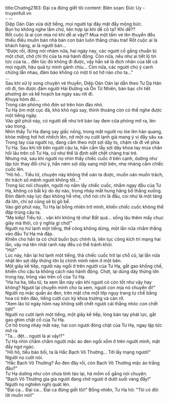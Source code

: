 title:Chương2183: Đại ca đừng giết tôi
content:
Biên soạn: Đức Uy - truyenfull.vn<br>- --<br>Diệp Oản Oản vừa dứt tiếng, mọi người tại đây mặt đầy mộng bức.<br>Bọn họ không nghe lầm chứ, liên hợp lại khi dễ cô ta? Khi dễ??<br>Rốt cuộc là ai con mịa nó khi dễ ai vậy!? Mua một tấm vé lên thuyền đều thiếu điều muốn bán nhà bán con bán luôn thằng cháu trai! Rốt cuộc ai là khách hàng, ai là người bán...<br>"Được rồi, đừng nói nhảm nữa, hai ngày nay, các ngươi cố gắng chuẩn bị một chút, chờ chỉ thị của ta mà hành động. Còn nữa, nếu như ai tiết lộ tin tức của ta... đến lúc đó không đi được, vậy hắn sẽ là địch nhân của tất cả mọi người, hậu quả tự mình gánh chịu... Còn nữa, các ngươi chú ý canh chừng lẫn nhau, đảm bảo không có một tí sơ hở nào cho ta..."<br>...<br>Sau khi xử lý xong chuyện vé thuyền, Diệp Oản Oản lại dẫn theo Tư Dạ Hàn rời đi, tìm được đám người Hải Đường và Ôn Tử Nhiên, bàn bạc chi tiết phương án và kế hoạch ba ngày sau rời đi.<br>Khuya hôm đó...<br>Trong căn phòng nhỏ đơn sơ trên hòn đảo nhỏ.<br>Tư Hạ ôm một cục đá, khò khò ngủ say, thỉnh thoảng còn có thể nghe được một tiếng ngáy.<br>Vào giờ phút này, có người dễ như trở bàn tay đem cửa phòng mở ra, lẻn vào trong.<br>Nhìn thấy Tư Hạ đang say giấc nồng, trong mắt người nọ lóe lên hàn quang, khóe miệng hơi hơi nhếch lên, nở một nụ cười lạnh giá mang ý vị đầy sâu xa.<br>Trong tay của người nọ, đang cầm theo một sợi dây to, chậm rãi đi về phía Tư Hạ. Sau khi tới bên người cậu ta, hắn cầm lấy sợi dây khoa tay múa chân hồi lâu trên cổ Tư Hạ, cứ như thể là định siết chết chàng trai trẻ.<br>Nhưng mà, sau khi người nọ nhìn thấy chiếc cuốc ở bên cạnh, dường như lập tức thay đổi chủ ý, hắn ném sợi dây sang một bên, nhẹ nhàng cầm chiếc cuốc lên.<br>"Hô hô... Tiểu tử, chuyện này không thể oán ta được, muốn oán muốn trách, thì trách số mệnh ngươi không tốt..."<br>Trong lúc nói chuyện, người nọ nắm lấy chiếc cuốc, nhắm ngay đầu của Tư Hạ, không có bất kỳ do dự nào, trong nháy mắt hung hăng bổ thẳng xuống.<br>Đòn đánh này lực đạo không hề nhẹ, chớ nói chi là đầu, coi như là một tảng đá lớn, chỉ sợ cũng sẽ bị gõ bể.<br>Vào giờ phút này, Tư Hạ lại bỗng nhiên trở mình, khiến chiếc cuốc không thể đập trúng cậu ta.<br>"Mẹ kiếp! Tiểu tử... vận khí không tệ nha! Bất quá... sống lâu thêm mấy chục giây mà thôi, có ý nghĩa gì chứ!"<br>Người nọ hừ lạnh một tiếng, thế công không dừng, một lần nữa nhắm thẳng vào đầu Tư Hạ mà đập.<br>Khiến cho hắn ta có chút buồn bực chính là, liên tục công kích trí mạng hai lần, vậy mà tên nhãi ranh này đều có thể tránh khỏi.<br>"Hừ!"<br>Lúc này, hắn lại hừ lạnh một tiếng, thả chiếc cuốc trở lại chỗ cũ, lại lần nữa nhặt lên sợi dây thừng lớn bị chính mình ném ở một bên.<br>Một giây kế tiếp, người này ngồi ở trên người của Tư Hạ, gắt gao khống chế, khiến cho cậu ta không cách nào hành động. Chợt, lại dùng dây thừng lớn trong tay, tròng vào trên cổ của Tư Hạ.<br>"Ha ha ha, tiểu tử, ta xem lần này vận khí ngươi có còn tốt như vậy hay không? Ngươi lại chuyển mình cho ta xem, ngươi con mịa nó chuyển đi!"<br>Người nọ mặc quần áo đen, trên mặt che một lớp ngụy trang tự chế bằng hoa cỏ trên đảo, tiếng cười cực kỳ khoa trương và càn rỡ.<br>"Xem lão tử ngày hôm nay không siết chết ngươi cái thằng nhóc con chết tiệt!"<br>Người nọ cười lạnh một tiếng, một giây kế tiếp, lòng bàn tay phát lực, gắt gao ghìm chặt cổ của Tư Hạ.<br>Cơ hồ trong nháy mắt này, hai con ngươi đóng chặt của Tư Hạ, ngay lập tức mở ra.<br>"Ta... đệt... ngươi là ai vậy!?"<br>Tư Hạ nhìn chằm chằm người mặc áo đen ngồi xổm ở trên người mình, mặt đầy ngơ ngác.<br>"Hô hô, tiểu bảo bối, ta là Hắc Bạch Vô Thường... Tới lấy mạng ngươi!" Người nọ cười nói.<br>"Hắc Bạch Vô Thường? Áo đen đây rồi, còn Bạch Vô Thường mặc áo trắng đâu?"<br>Tư Hạ dường như còn chưa tỉnh táo lại, há mồm cố gắng nói chuyện.<br>"Bạch Vô Thường gia gia ngươi đang chờ ngươi ở dưới suối vàng đấy!" Người nọ nghiêm nghị quát lên.<br>"Đại ca... Đại ca... Đại ca đừng giết tôi!" Bỗng nhiên, Tư Hạ hô: "Tôi có đôi lời muốn nói!"